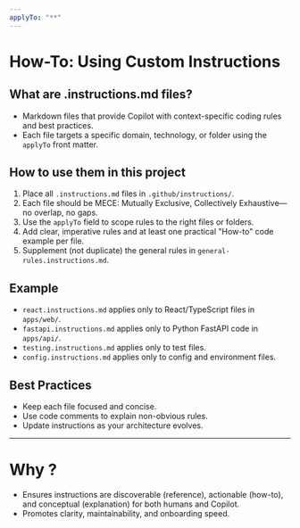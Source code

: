 ```yaml
---
applyTo: "**"
---
```


#  How-To: Using Custom Instructions

## What are .instructions.md files?
- Markdown files that provide Copilot with context-specific coding rules and best practices.
- Each file targets a specific domain, technology, or folder using the `applyTo` front matter.

## How to use them in this project
1. Place all `.instructions.md` files in `.github/instructions/`.
2. Each file should be MECE: Mutually Exclusive, Collectively Exhaustive—no overlap, no gaps.
3. Use the `applyTo` field to scope rules to the right files or folders.
4. Add clear, imperative rules and at least one practical "How-to" code example per file.
5. Supplement (not duplicate) the general rules in `general-rules.instructions.md`.

## Example
- `react.instructions.md` applies only to React/TypeScript files in `apps/web/`.
- `fastapi.instructions.md` applies only to Python FastAPI code in `apps/api/`.
- `testing.instructions.md` applies only to test files.
- `config.instructions.md` applies only to config and environment files.

## Best Practices
- Keep each file focused and concise.
- Use code comments to explain non-obvious rules.
- Update instructions as your architecture evolves.

---

# Why ?
- Ensures instructions are discoverable (reference), actionable (how-to), and conceptual (explanation) for both humans and Copilot.
- Promotes clarity, maintainability, and onboarding speed.
